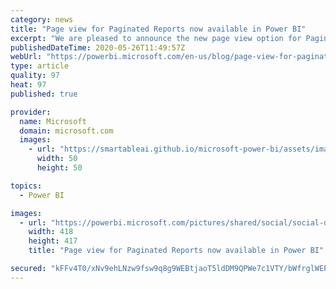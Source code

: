 ```yaml
---
category: news
title: "Page view for Paginated Reports now available in Power BI"
excerpt: "We are pleased to announce the new page view option for Paginated Reports is now available in the Power BI service."
publishedDateTime: 2020-05-26T11:49:57Z
webUrl: "https://powerbi.microsoft.com/en-us/blog/page-view-for-paginated-reports-now-available-in-power-bi/"
type: article
quality: 97
heat: 97
published: true

provider:
  name: Microsoft
  domain: microsoft.com
  images:
    - url: "https://smartableai.github.io/microsoft-power-bi/assets/images/organizations/microsoft.com-50x50.jpg"
      width: 50
      height: 50

topics:
  - Power BI

images:
  - url: "https://powerbi.microsoft.com/pictures/shared/social/social-default-image.png"
    width: 418
    height: 417
    title: "Page view for Paginated Reports now available in Power BI"

secured: "kFFv4T0/xNv9ehLNzw9fsw9q8g9WEBtjaoT5ldDM9QPWe7c1VTY/bWfrglWEPsOzbrAxA9zjwjJ8iQuyo3B0YS4pPc9OSODmjODlnjev+8D0Ds3x0VoFqhw4IUn0FkyhX9/uWP5y2jspU0B4ixeFDY+ECIwxb/PHieExxQPdm08YJFjxn9roeN8s3u8WcNVWc8WYYqXgudx/hMYDJfwzwYMIEez6FN0FsStjH4ZhwYHMgehkfMIvdG253tLdP93DK/VWf44ULglI6q9w5bVXrglaJU/F/9pI8AftAVfTp5YW76Oi5KSVljA+Ep5uw2aHuu4Ovuy9inCNeMHwkLZ8Bw==;22OXtJMMFUVdanGqDHReiA=="
---
```


